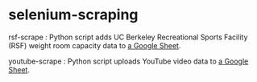 # selenium-scraping

rsf-scrape : Python script adds UC Berkeley Recreational Sports Facility (RSF) weight room capacity data to [a Google Sheet](https://docs.google.com/spreadsheets/d/1x1JomLFPq3CShupUfJW60zzBmispI2-yzIbndF3skVk/edit#gid=0).

youtube-scrape : Python script uploads YouTube video data to [a Google Sheet](https://docs.google.com/spreadsheets/d/1sz65hZuFaZomwZrqBmEUzanQtCVj_drUJYkmSNuEqmM/edit#gid=1683412517).
